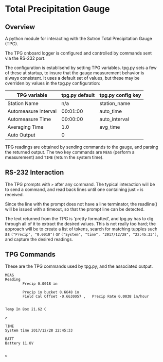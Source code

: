 # Total Precipitation Gauge
## Overview
A python module for interacting with the Sutron Total Precipitation Gauge (TPG).

The TPG onboard logger is configured and controlled by commands sent via the RS-232 port.

The configuration is establisehd by setting TPG variables. tpg.py sets a few of these at
startup, to insure that the gauge measurement behavior is always consistent. It uses 
a default set of values, but these may be overriden by values in the tpg.py configuration:

|TPG variable|tpg.py default|tpg.py config key|
|---------------------|---------|-------------|
|Station Name         |  n/a    |station_name |
|Automeasure Interval |00:01:00 |auto_time    |
|Automeasure Time     |00:00:00 |auto_interval|
|Averaging Time       |1.0      |avg_time     |
|Auto Output          |0        |             |


TPG readings are obtained by sending commands to the gauge, and parsing the returned output.
The two key commands are `MEAS` (perform a measurement) and `TIME` (return the system time).

## RS-232 Interaction
The TPG prompts with `>` after any command. The typical interaction will be to send
a command, and read back lines until one containing just `>` is received.

Since the line with the prompt does not have a line terminator, the readline() will be issued with 
a timeout, so that the prompt line can be detected.

The text returned from the TPG is 'pretty formatted', and tpg.py has to dig through all of it
to extract the desired values. This is not really too hard; the approach will be to create a list 
of tokens, search for matching tupples such as `("Precip", "0.0018")` or 
`("System", "time", "2017/12/28", "22:45:33")`, and capture the desired readings.

## TPG Commands
These are the TPG commands used by tpg.py, and the associated output.

```
MEAS 
Reading
        Precip 0.0018 in

        Precip in bucket 0.6648 in
        Field Cal Offset -0.6630057 ,   Precip Rate 0.0038 in/hour


Temp In Box 21.62 C

>
```

```
TIME
System time 2017/12/28 22:45:33
```

```
BATT
Battery 11.8V


>
```


